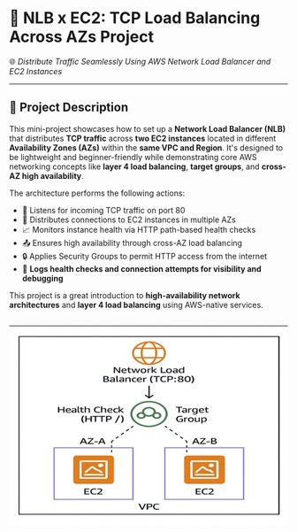 # 📢 NLB x EC2: TCP Load Balancing Across AZs Project  
🌐 *Distribute Traffic Seamlessly Using AWS Network Load Balancer and EC2 Instances*

---

## 📌 Project Description  
This mini-project showcases how to set up a **Network Load Balancer (NLB)** that distributes **TCP traffic** across **two EC2 instances** located in different **Availability Zones (AZs)** within the **same VPC and Region**. It's designed to be lightweight and beginner-friendly while demonstrating core AWS networking concepts like **layer 4 load balancing**, **target groups**, and **cross-AZ high availability**.

The architecture performs the following actions:
- 🔗   Listens for incoming TCP traffic on port 80  
- 📍   Distributes connections to EC2 instances in multiple AZs  
- 📈   Monitors instance health via HTTP path-based health checks  
- 📤   Ensures high availability through cross-AZ load balancing  
- 🔒   Applies Security Groups to permit HTTP access from the internet  
- 🧾   **Logs health checks and connection attempts for visibility and debugging**

This project is a great introduction to **high-availability network architectures** and **layer 4 load balancing** using AWS-native services.

![Alt Text](700x500_network_diagram_lc.jpg)
---
